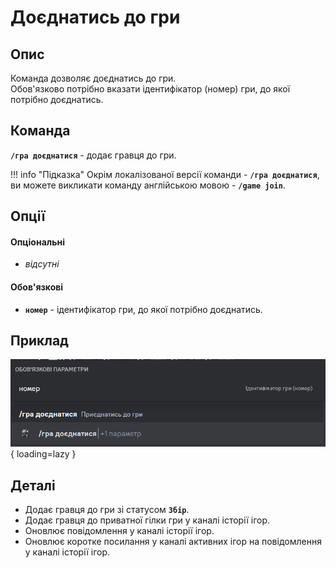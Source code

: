 # Доєднатись до гри

## Опис

Команда дозволяє доєднатись до гри.<br/>
Обов'язково потрібно вказати ідентифікатор (номер) гри, до якої потрібно доєднатись.

## Команда

**`/гра доєднатися`** - додає гравця до гри.

!!! info "Підказка"
    Окрім локалізованої версії команди - **`/гра доєднатися`**,
    ви можете викликати команду англійською мовою - **`/game join`**.

## Опції

#### Опціональні
- _відсутні_

#### Обов'язкові
- **`номер`** - ідентифікатор гри, до якої потрібно доєднатись.

## Приклад
![](../images/game_join_0.png){ loading=lazy }


## Деталі
- Додає гравця до гри зі статусом **`Збір`**.
- Додає гравця до приватної гілки гри у каналі історії ігор.
- Оновлює повідомлення у каналі історії ігор.
- Оновлює коротке посилання у каналі активних ігор на повідомлення у каналі історії ігор.
